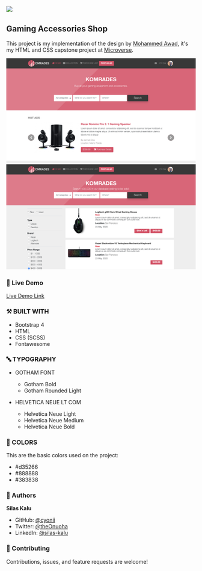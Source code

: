 ![](https://img.shields.io/badge/Microverse-blueviolet)

## Gaming Accessories Shop
This project is my implementation of the design by [Mohammed Awad](https://www.behance.net/M_Awad), it's my HTML and CSS capstone project at [Microverse](https://github.com/microverseinc).

![screenshot](assets/images/screenshots/screenshot-homepage.png)
![screenshot](assets/images/screenshots/screenshot-search-page.png)

### 🔗 Live Demo
[Live Demo Link](https://raw.githack.com/cyonii/gaming-accessories-shop/working-branch/index.html)

### ⚒️ BUILT WITH
- Bootstrap 4
- HTML
- CSS (SCSS)
- Fontawesome

### 🔤 TYPOGRAPHY
- GOTHAM FONT
  - Gotham Bold
  - Gotham Rounded Light

- HELVETICA NEUE LT COM
  - Helvetica Neue Light
  - Helvetica Neue Medium
  - Helvetica Neue Bold

### 🎨 COLORS
  This are the basic colors used on the project:
  - \#d35266
  - \#888888
  - \#383838

### 👤 Authors
   **Silas Kalu**

  - GitHub: [@cyonii ](https://github.com/cyonii )
  - Twitter: [@theOnuoha](https://twitter.com/theOnuoha)
  - LinkedIn: [@silas-kalu](https://www.linkedin.com/in/silas-kalu-2a9a13199/ )

### 🤝 Contributing
Contributions, issues, and feature requests are welcome!
